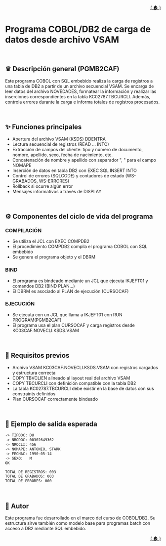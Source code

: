 <div style="text-align: right;">

[( 🏠 )](/)

</div>

# Programa COBOL/DB2 de carga de datos desde archivo VSAM
<br/>

## ♛ Descripción general (PGMB2CAF)

Este programa COBOL con SQL embebido realiza la carga de registros a una tabla de DB2 a partir de un archivo secuencial VSAM.
Se encarga de leer datos del archivo NOVEDADES, formatear la información y realizar las inserciones correspondientes en la tabla KC02787.TBCURCLI. Además, controla errores durante la carga e informa totales de registros procesados.

<br/>

## ✨ Funciones principales
- Apertura del archivo VSAM (KSDS) DDENTRA
- Lectura secuencial de registros (READ ... INTO)
- Extracción de campos del cliente: tipo y número de documento, nombre, apellido, sexo, fecha de nacimiento, etc.
- Concatenación de nombre y apellido con separador ", " para el campo NOMAPE
- Inserción de datos en tabla DB2 con EXEC SQL INSERT INTO
- Control de errores (SQLCODE) y contadores de estado (WS-GRABADOS, WS-ERRORES)
- Rollback si ocurre algún error
- Mensajes informativos a través de DISPLAY

<br/>

## ⚙ Componentes del ciclo de vida del programa
### COMPILACIÓN

- Se utiliza el JCL con EXEC COMPDB2
- El procedimiento COMPDB2 compila el programa COBOL con SQL embebido
- Se genera el programa objeto y el DBRM
### BIND
- El programa es bindeado mediante un JCL que ejecuta IKJEFT01 y comandos DB2 (BIND PLAN...)
- El DBRM es asociado al PLAN de ejecución (CURSOCAF)
### EJECUCIÓN
- Se ejecuta con un JCL que llama a IKJEFT01 con RUN PROGRAM(PGMB2CAF)
- El programa usa el plan CURSOCAF y carga registros desde KC03CAF.NOVECLI.KSDS.VSAM

<br/>

## 📂 Requisitos previos

- Archivo VSAM KC03CAF.NOVECLI.KSDS.VSAM con registros cargados y estructura correcta
- COPY TBVCLIEN alineado al layout real del archivo VSAM
- COPY TBCURCLI con definición compatible con la tabla DB2
- La tabla KC02787.TBCURCLI debe existir en la base de datos con sus constraints definidos
- Plan CURSOCAF correctamente bindeado

<br/>

## 📅 Ejemplo de salida esperada

```txt
-> TIPDOC: DU
-> NRODOC: 00302649362
-> NROCLI: 456
-> NOMAPE: ANTONIO, STARK
-> FECNAC: 1990-05-14
-> SEXO:   M
OK

TOTAL DE REGISTROS: 003
TOTAL DE GRABADOS: 003
TOTAL DE ERRORES: 000
```

<br/>

## 📄 Autor

Este programa fue desarrollado en el marco del curso de COBOL/DB2. Su estructura sirve también como modelo base para programas batch con acceso a DB2 mediante SQL embebido.



<div style="text-align: right;">

[( 🏠 )](/)

</div>